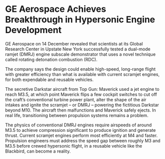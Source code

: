 # GE Aerospace Achieves Breakthrough in Hypersonic Engine Development

GE Aerospace on 14 December revealed that scientists at its Global Research Center in Upstate New York successfully tested a dual-mode ramjet (DMRJ) engine subscale demonstrator that uses a novel technique called rotating detonation combustion (RDC).

The company says the design could enable high-speed, long-range flight with greater efficiency than what is available with current scramjet engines, for both expendable and reusable vehicles.

The secretive Darkstar aircraft from Top Gun: Maverick used a jet engine to reach M3.5, at which point Maverick flips a few cockpit switches to cut off the craft’s conventional turbine power plant, alter the shape of the air intakes and ignite the scramjet – or DMRJ – powering the fictitious Darkstar beyond M10. The aircraft then malfunctions and Maverick safely ejects. In real life, transitioning between propulsion systems remains a problem.

The physics of conventional DMRJ engines require airspeeds of around M3.5 to achieve compression significant to produce ignition and generate thrust. Current scramjet engines perform most efficiently at M4 and faster. Propulsion engineers must address the speed gap between roughly M3 and M3.5 before crewed hypersonic flight, in a reusable vehicle like the Blackbird, can become a reality.


